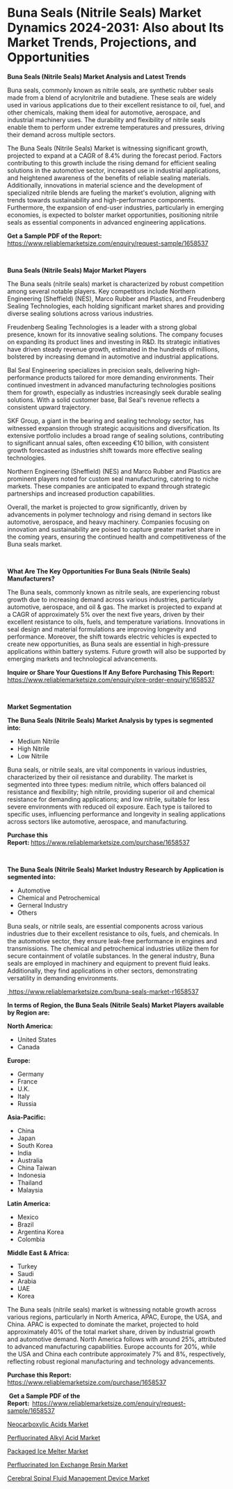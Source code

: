 <p><h1>Buna Seals (Nitrile Seals) Market Dynamics 2024-2031: Also about Its Market Trends, Projections, and Opportunities</h1></p><p><strong>Buna Seals (Nitrile Seals) Market Analysis and Latest Trends</strong></p>
<p><p>Buna seals, commonly known as nitrile seals, are synthetic rubber seals made from a blend of acrylonitrile and butadiene. These seals are widely used in various applications due to their excellent resistance to oil, fuel, and other chemicals, making them ideal for automotive, aerospace, and industrial machinery uses. The durability and flexibility of nitrile seals enable them to perform under extreme temperatures and pressures, driving their demand across multiple sectors.</p><p>The Buna Seals (Nitrile Seals) Market is witnessing significant growth, projected to expand at a CAGR of 8.4% during the forecast period. Factors contributing to this growth include the rising demand for efficient sealing solutions in the automotive sector, increased use in industrial applications, and heightened awareness of the benefits of reliable sealing materials. Additionally, innovations in material science and the development of specialized nitrile blends are fueling the market's evolution, aligning with trends towards sustainability and high-performance components. Furthermore, the expansion of end-user industries, particularly in emerging economies, is expected to bolster market opportunities, positioning nitrile seals as essential components in advanced engineering applications.</p></p>
<p><strong>Get a Sample PDF of the Report:&nbsp;</strong> <a href="https://www.reliablemarketsize.com/enquiry/request-sample/1658537?utm_campaign=1413&utm_medium=2&utm_source=Github&utm_content=ia&utm_term=12102024&utm_id=buna-seals-nitrile-seals">https://www.reliablemarketsize.com/enquiry/request-sample/1658537</a></p>
<p>&nbsp;</p>
<p><strong>Buna Seals (Nitrile Seals) Major Market Players</strong></p>
<p><p>The Buna seals (nitrile seals) market is characterized by robust competition among several notable players. Key competitors include Northern Engineering (Sheffield) (NES), Marco Rubber and Plastics, and Freudenberg Sealing Technologies, each holding significant market shares and providing diverse sealing solutions across various industries.</p><p>Freudenberg Sealing Technologies is a leader with a strong global presence, known for its innovative sealing solutions. The company focuses on expanding its product lines and investing in R&D. Its strategic initiatives have driven steady revenue growth, estimated in the hundreds of millions, bolstered by increasing demand in automotive and industrial applications.</p><p>Bal Seal Engineering specializes in precision seals, delivering high-performance products tailored for more demanding environments. Their continued investment in advanced manufacturing technologies positions them for growth, especially as industries increasingly seek durable sealing solutions. With a solid customer base, Bal Seal's revenue reflects a consistent upward trajectory.</p><p>SKF Group, a giant in the bearing and sealing technology sector, has witnessed expansion through strategic acquisitions and diversification. Its extensive portfolio includes a broad range of sealing solutions, contributing to significant annual sales, often exceeding €10 billion, with consistent growth forecasted as industries shift towards more effective sealing technologies.</p><p>Northern Engineering (Sheffield) (NES) and Marco Rubber and Plastics are prominent players noted for custom seal manufacturing, catering to niche markets. These companies are anticipated to expand through strategic partnerships and increased production capabilities.</p><p>Overall, the market is projected to grow significantly, driven by advancements in polymer technology and rising demand in sectors like automotive, aerospace, and heavy machinery. Companies focusing on innovation and sustainability are poised to capture greater market share in the coming years, ensuring the continued health and competitiveness of the Buna seals market.</p></p>
<p>&nbsp;</p>
<p><strong>What Are The Key Opportunities For Buna Seals (Nitrile Seals) Manufacturers?</strong></p>
<p><p>The Buna seals, commonly known as nitrile seals, are experiencing robust growth due to increasing demand across various industries, particularly automotive, aerospace, and oil & gas. The market is projected to expand at a CAGR of approximately 5% over the next five years, driven by their excellent resistance to oils, fuels, and temperature variations. Innovations in seal design and material formulations are improving longevity and performance. Moreover, the shift towards electric vehicles is expected to create new opportunities, as Buna seals are essential in high-pressure applications within battery systems. Future growth will also be supported by emerging markets and technological advancements.</p></p>
<p><strong>Inquire or Share Your Questions If Any Before Purchasing This Report:</strong> <a href="https://www.reliablemarketsize.com/enquiry/pre-order-enquiry/1658537?utm_campaign=1413&utm_medium=2&utm_source=Github&utm_content=ia&utm_term=12102024&utm_id=buna-seals-nitrile-seals">https://www.reliablemarketsize.com/enquiry/pre-order-enquiry/1658537</a></p>
<p>&nbsp;</p>
<p><strong>Market Segmentation</strong></p>
<p><strong>The Buna Seals (Nitrile Seals) Market Analysis by types is segmented into:</strong></p>
<p><ul><li>Medium Nitrile</li><li>High Nitrile</li><li>Low Nitrile</li></ul></p>
<p><p>Buna seals, or nitrile seals, are vital components in various industries, characterized by their oil resistance and durability. The market is segmented into three types: medium nitrile, which offers balanced oil resistance and flexibility; high nitrile, providing superior oil and chemical resistance for demanding applications; and low nitrile, suitable for less severe environments with reduced oil exposure. Each type is tailored to specific uses, influencing performance and longevity in sealing applications across sectors like automotive, aerospace, and manufacturing.</p></p>
<p><strong>Purchase this Report:&nbsp;</strong><a href="https://www.reliablemarketsize.com/purchase/1658537?utm_campaign=1413&utm_medium=2&utm_source=Github&utm_content=ia&utm_term=12102024&utm_id=buna-seals-nitrile-seals">https://www.reliablemarketsize.com/purchase/1658537</a></p>
<p>&nbsp;</p>
<p><strong>The Buna Seals (Nitrile Seals) Market Industry Research by Application is segmented into:</strong></p>
<p><ul><li>Automotive</li><li>Chemical and Petrochemical</li><li>Gerneral Industry</li><li>Others</li></ul></p>
<p><p>Buna seals, or nitrile seals, are essential components across various industries due to their excellent resistance to oils, fuels, and chemicals. In the automotive sector, they ensure leak-free performance in engines and transmissions. The chemical and petrochemical industries utilize them for secure containment of volatile substances. In the general industry, Buna seals are employed in machinery and equipment to prevent fluid leaks. Additionally, they find applications in other sectors, demonstrating versatility in demanding environments.</p></p>
<p><a href="https://www.reliablemarketsize.com/buna-seals-market-r1658537?utm_campaign=1413&utm_medium=2&utm_source=Github&utm_content=ia&utm_term=12102024&utm_id=buna-seals-nitrile-seals">&nbsp;https://www.reliablemarketsize.com/buna-seals-market-r1658537</a></p>
<p><strong>In terms of Region, the Buna Seals (Nitrile Seals) Market Players available by Region are:</strong></p>
<p>
    <p> <strong> North America: </strong>
        <ul>
            <li>United States</li>
            <li>Canada</li>
        </ul>
        </p> 
    <p> <strong> Europe: </strong>
        <ul>
            <li>Germany</li>
            <li>France</li>
            <li>U.K.</li>
            <li>Italy</li>
            <li>Russia</li>
        </ul>
        </p> 
    <p> <strong> Asia-Pacific: </strong>
        <ul>
            <li>China</li>
            <li>Japan</li>
            <li>South Korea</li>
            <li>India</li>
            <li>Australia</li>
            <li>China Taiwan</li>
            <li>Indonesia</li>
            <li>Thailand</li>
            <li>Malaysia</li>
        </ul>
        </p> 
    <p> <strong> Latin America: </strong>
        <ul>
            <li>Mexico</li>
            <li>Brazil</li>
            <li>Argentina Korea</li>
            <li>Colombia</li>
        </ul>
        </p> 
    <p> <strong> Middle East & Africa: </strong>
        <ul>
            <li>Turkey</li>
            <li>Saudi</li>
            <li>Arabia</li>
            <li>UAE</li>
            <li>Korea</li>
        </ul>
    </p>
    </p>
<p><p>The Buna seals (nitrile seals) market is witnessing notable growth across various regions, particularly in North America, APAC, Europe, the USA, and China. APAC is expected to dominate the market, projected to hold approximately 40% of the total market share, driven by industrial growth and automotive demand. North America follows with around 25%, attributed to advanced manufacturing capabilities. Europe accounts for 20%, while the USA and China each contribute approximately 7% and 8%, respectively, reflecting robust regional manufacturing and technology advancements.</p></p>
<p><strong>Purchase this Report: </strong><a href="https://www.reliablemarketsize.com/purchase/1658537?utm_campaign=1413&utm_medium=2&utm_source=Github&utm_content=ia&utm_term=12102024&utm_id=buna-seals-nitrile-seals">https://www.reliablemarketsize.com/purchase/1658537</a></p>
<p>&nbsp;<strong>Get a Sample PDF of the Report:&nbsp;&nbsp;</strong><a href="https://www.reliablemarketsize.com/enquiry/request-sample/1658537?utm_campaign=1413&utm_medium=2&utm_source=Github&utm_content=ia&utm_term=12102024&utm_id=buna-seals-nitrile-seals">https://www.reliablemarketsize.com/enquiry/request-sample/1658537</a></p>
<p><strong></strong></p>
<p><p><a href="https://github.com/tewellnudorennk/Market-Research-Report-List-1/blob/main/neocarboxylic-acids-market.md?utm_campaign=1413&utm_medium=2&utm_source=Github&utm_content=ia&utm_term=12102024&utm_id=buna-seals-nitrile-seals">Neocarboxylic Acids Market</a></p><p><a href="https://www.linkedin.com/pulse/unlocking-growth-potential-strategic-analysis-perfluorinated-vpoec?utm_campaign=1413&utm_medium=2&utm_source=Github&utm_content=ia&utm_term=12102024&utm_id=buna-seals-nitrile-seals">Perfluorinated Alkyl Acid Market</a></p><p><a href="https://github.com/specedumorgas16/Market-Research-Report-List-1/blob/main/packaged-ice-melter-market.md?utm_campaign=1413&utm_medium=2&utm_source=Github&utm_content=ia&utm_term=12102024&utm_id=buna-seals-nitrile-seals">Packaged Ice Melter Market</a></p><p><a href="https://www.linkedin.com/pulse/perfluorinated-ion-exchange-resin-market-dynamics-application-tnz4c?utm_campaign=1413&utm_medium=2&utm_source=Github&utm_content=ia&utm_term=12102024&utm_id=buna-seals-nitrile-seals">Perfluorinated Ion Exchange Resin Market</a></p><p><a href="https://www.linkedin.com/pulse/cerebral-spinal-fluid-management-device-market-global-regional-vnbcc?utm_campaign=1413&utm_medium=2&utm_source=Github&utm_content=ia&utm_term=12102024&utm_id=buna-seals-nitrile-seals">Cerebral Spinal Fluid Management Device Market</a></p></p>